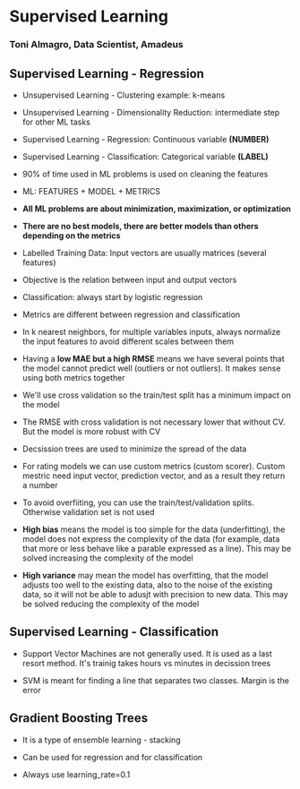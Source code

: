 # Supervised Learning
### Toni Almagro, Data Scientist, Amadeus

## Supervised Learning - Regression

* Unsupervised Learning - Clustering example: k-means

* Unsupervised Learning - Dimensionality Reduction: intermediate step for other ML tasks

* Supervised Learning - Regression: Continuous variable **(NUMBER)**

* Supervised Learning - Classification: Categorical variable **(LABEL)**

* 90% of time used in ML problems is used on cleaning the features

* ML: FEATURES + MODEL + METRICS

* **All ML problems are about minimization, maximization, or optimization**

* **There are no best models, there are better models than others depending on the metrics**

* Labelled Training Data: Input vectors are usually matrices (several features)

* Objective is the relation between input and output vectors

* Classification: always start by logistic regression

* Metrics are different between regression and classification

* In k nearest neighbors, for multiple variables inputs, always normalize the input features to avoid different scales between them

* Having a **low MAE but a high RMSE** means we have several points that the model cannot predict well (outliers or not outliers). It makes sense using both metrics together

* We'll use cross validation so the train/test split has a minimum impact on the model

* The RMSE with cross validation is not necessary lower that without CV. But the model is more robust with CV

* Decsission trees are used to minimize the spread of the data

* For rating models we can use custom metrics (custom scorer). Custom mestric need input vector, prediction vector, and as a result they return a number

* To avoid overfiiting, you can use the train/test/validation splits. Otherwise validation set is not used

* **High bias** means the model is too simple for the data (underfitting), the model does not express the complexity of the data (for example, data that more or less behave like a parable expressed as a line). This may be solved increasing the complexity of the model

* **High variance** may mean the model has overfitting, that the model adjusts too well to the existing data, also to the noise of the existing data, so it will not be able to adusjt with precision to new data. This may be solved reducing the complexity of the model

## Supervised Learning - Classification

* Support Vector Machines are not generally used. It is used as a last resort method. It's trainig takes hours vs minutes in decission trees

* SVM is meant for finding a line that separates two classes. Margin is the error

## Gradient Boosting Trees

* It is a type of ensemble learning - stacking

* Can be used for regression and for classification

* Always use learning_rate=0.1
